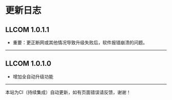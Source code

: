 # 更新日志

## LLCOM 1.0.1.1

- 重要：更正断网或其他情况导致升级失败后，软件报错崩溃的问题。

---

## LLCOM 1.0.1.0

- 增加全自动升级功能

---

本站为CI（持续集成）自动更新，如有页面错误请反馈，谢谢！
